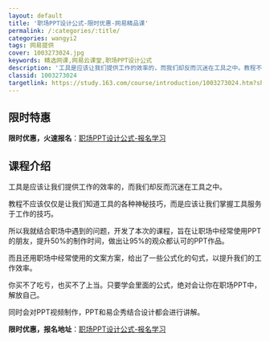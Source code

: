 ```yaml
---
layout: default
title: '职场PPT设计公式-限时优惠-网易精品课'
permalink: /:categories/:title/
categories: wangyi2
tags: 网易提供
cover: 1003273024.jpg
keywords: 精选网课,网易云课堂,职场PPT设计公式
description: '工具是应该让我们提供工作的效率的，而我们却反而沉迷在工具之中。教程不应该仅仅是让我们知道工具的各种神秘技巧，而是应该让我'
classid: 1003273024
targetlink: https://study.163.com/course/introduction/1003273024.htm?share=1&shareId=1025206652&utm_campaign=share&utm_medium=iphoneShare&utm_source=&utm_u=1025206652
---
```


## 限时特惠

**限时优惠，火速报名**：[职场PPT设计公式-报名学习](https://study.163.com/course/introduction/1003273024.htm?share=1&shareId=1025206652&utm_campaign=share&utm_medium=iphoneShare&utm_source=&utm_u=1025206652)

## 课程介绍

工具是应该让我们提供工作的效率的，而我们却反而沉迷在工具之中。

教程不应该仅仅是让我们知道工具的各种神秘技巧，而是应该让我们掌握工具服务于工作的技巧。

所以我就结合职场中遇到的问题，开发了本次的课程，旨在让职场中经常使用PPT的朋友，提升50%的制作时间，做出让95%的观众都认可的PPT作品。

而且还用职场中经常使用的文案方案，给出了一些公式化的句式，以提升我们的工作效率。

你买不了吃亏，也买不了上当。只要学会里面的公式，绝对会让你在职场PPT中，解放自己。

同时会对PPT视频制作，PPT和易企秀结合设计都会进行讲解。

**限时优惠，报名地址**：[职场PPT设计公式-报名学习](https://study.163.com/course/introduction/1003273024.htm?share=1&shareId=1025206652&utm_campaign=share&utm_medium=iphoneShare&utm_source=&utm_u=1025206652)

